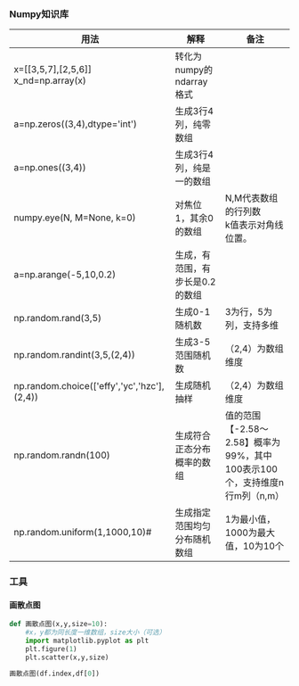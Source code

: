 ### Numpy知识库

| 用法                                        | 解释                            | 备注                                                         |
| ------------------------------------------- | ------------------------------- | ------------------------------------------------------------ |
| x=[[3,5,7],[2,5,6]]<br/>x_nd=np.array(x)    | 转化为numpy的ndarray格式        |                                                              |
| a=np.zeros((3,4),dtype='int')               | 生成3行4列，纯零数组            |                                                              |
| a=np.ones((3,4))                            | 生成3行4列，纯是一的数组        |                                                              |
| numpy.eye(N, M=None, k=0)                   | 对焦位1，其余0的数组            | N,M代表数组的行列数<br />k值表示对角线位置。                 |
| a=np.arange(-5,10,0.2)                      | 生成，有范围，有步长是0.2的数组 |                                                              |
| np.random.rand(3,5)                         | 生成0-1随机数                   | 3为行，5为列，支持多维                                       |
| np.random.randint(3,5,(2,4))                | 生成3-5范围随机数               | （2,4）为数组维度                                            |
| np.random.choice(['effy','yc','hzc'],(2,4)) | 生成随机抽样                    | （2,4）为数组维度                                            |
| np.random.randn(100)                        | 生成符合正态分布概率的数组      | 值的范围【-2.58～2.58】概率为99%，其中100表示100个，支持维度n行m列（n,m） |
| np.random.uniform(1,1000,10)#               | 生成指定范围均匀分布随机数组    | 1为最小值，1000为最大值，10为10个                            |





### 工具

#### 画散点图

```python
def 画散点图(x,y,size=10):
    #x，y都为同长度一维数组，size大小（可选）
    import matplotlib.pyplot as plt
    plt.figure(1)
    plt.scatter(x,y,size)

画散点图(df.index,df[0])
```

